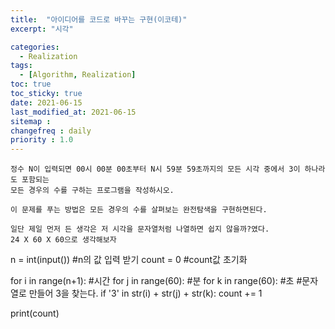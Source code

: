 ```yaml
---
title:  "아이디어를 코드로 바꾸는 구현(이코테)"
excerpt: "시각"

categories:
  - Realization
tags:
  - [Algorithm, Realization]
toc: true
toc_sticky: true
date: 2021-06-15
last_modified_at: 2021-06-15
sitemap :
changefreq : daily
priority : 1.0
---
```

```
정수 N이 입력되면 00시 00분 00초부터 N시 59분 59초까지의 모든 시각 중에서 3이 하나라도 포함되는
모든 경우의 수를 구하는 프로그램을 작성하시오.

이 문제를 푸는 방법은 모든 경우의 수를 살펴보는 완전탐색을 구현하면된다.

일단 제일 먼저 든 생각은 저 시각을 문자열처럼 나열하면 쉽지 않을까?였다.
24 X 60 X 60으로 생각해보자
```
n = int(input()) #n의 값 입력 받기
count = 0 #count값 초기화

for i in range(n+1): #시간
    for j in range(60): #분
        for k in range(60): #초
            #문자열로 만들어 3을 찾는다.
            if '3' in str(i) + str(j) + str(k): 
                count += 1

print(count)
```